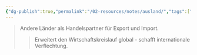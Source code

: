 ```yaml
---
{"dg-publish":true,"permalink":"/02-resources/notes/ausland/","tags":["wirtschaft/außenhandel"],"noteIcon":"","updated":"2025-08-28T17:45:54.000+02:00"}
---
```


>Andere Länder als Handelspartner für Export und Import.
>>Erweitert den Wirtschaftskreislauf global - schafft internationale Verflechtung.